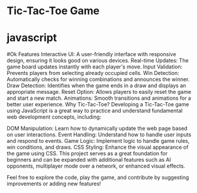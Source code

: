 # Tic-Tac-Toe Game
# javascript
#Ok
Features
Interactive UI: A user-friendly interface with responsive design, ensuring it looks good on various devices.
Real-time Updates: The game board updates instantly with each player's move.
Input Validation: Prevents players from selecting already occupied cells.
Win Detection: Automatically checks for winning combinations and announces the winner.
Draw Detection: Identifies when the game ends in a draw and displays an appropriate message.
Reset Option: Allows players to easily reset the game and start a new match.
Animations: Smooth transitions and animations for a better user experience.
Why Tic-Tac-Toe?
Developing a Tic-Tac-Toe game using JavaScript is a great way to practice and understand fundamental web development concepts, including:

DOM Manipulation: Learn how to dynamically update the web page based on user interactions.
Event Handling: Understand how to handle user inputs and respond to events.
Game Logic: Implement logic to handle game rules, win conditions, and draws.
CSS Styling: Enhance the visual appearance of the game using CSS.
This project serves as a great foundation for beginners and can be expanded with additional features such as AI opponents, multiplayer mode over a network, or enhanced visual effects.

Feel free to explore the code, play the game, and contribute by suggesting improvements or adding new features!

